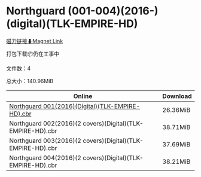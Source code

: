 # Northguard (001-004)(2016-)(digital)(TLK-EMPIRE-HD)

[磁力链接⬇Magnet Link](magnet:?xt=urn:btih:4cdd8836ac8b584b15782dd570f6724077604cb6&dn=Northguard%20%28001-004%29%282016-%29%28digital%29%28TLK-EMPIRE-HD%29)

打包下载📦仍在工事中

文件数：4

总大小：140.96MiB

Online | Download
--- | ---
[Northguard 001(2016)(Digital)(TLK-EMPIRE-HD).cbr](https://github.com/alicewish/markdown/blob/master/comic/Northguard-001-2016-Digital-TLK-EMPIRE-HD-cbr.md) | 26.36MiB
Northguard 002(2016)(2 covers)(Digital)(TLK-EMPIRE-HD).cbr | 38.71MiB
Northguard 003(2016)(2 covers)(Digital)(TLK-EMPIRE-HD).cbr | 37.69MiB
Northguard 004(2016)(2 covers)(Digital)(TLK-EMPIRE-HD).cbr | 38.21MiB